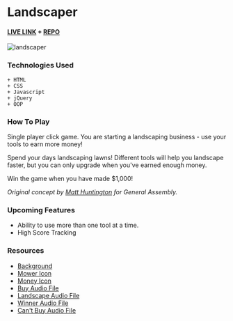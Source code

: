 # Landscaper



#### [LIVE LINK](https://cwithac.github.io/games/landscaper/) + [REPO](https://github.com/cwithac/cwithac.github.io/tree/master/games/landscaper)

![landscaper](https://i.imgur.com/KEUG69J.png)

### Technologies Used

```
+ HTML
+ CSS
+ Javascript
+ jQuery
+ OOP
```

### How To Play

Single player click game.  You are starting a landscaping business - use your tools to earn more money!

Spend your days landscaping lawns! Different tools will help you landscape faster, but you can only upgrade when you've earned enough money.

Win the game when you have made $1,000!

_Original concept by [Matt Huntington](https://github.com/mahuntington) for General Assembly._

### Upcoming Features

- Ability to use more than one tool at a time.
- High Score Tracking

### Resources
- [Background](https://pixabay.com/en/dew-morning-meadow-bokeh-morgentau-1507498/)
- [Mower Icon](https://pixabay.com/en/lawnmower-lawn-mower-lawn-mower-155231/)
- [Money Icon](https://pixabay.com/en/bag-money-wealth-revenue-finance-147782/)
- [Buy Audio File](https://freesound.org/s/201159/)
- [Landscape Audio File](https://freesound.org/s/171148/)
- [Winner Audio File](https://freesound.org/s/352669/)
- [Can't Buy Audio File](https://freesound.org/s/407466/)
